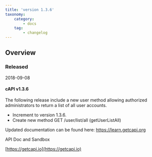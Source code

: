 ```yaml
---
title: 'version 1.3.6'
taxonomy:
    category:
        - docs
    tag:
        - changelog
---
```


## Overview
### Released 
2018-09-08

#### cAPI v1.3.6
The following release include a new user method allowing authorized administrators to return a list of all user accounts.

* Increment to version 1.3.6.
* Create new method GET /user/list/all (getUserListAll)


Updated documentation can be found here:
[https://learn.getcapi.org ](https://learn.getcapi.org )

API Doc and Sandbox

[https://getcapi.io](https://getcapi.io)